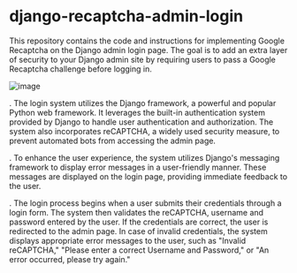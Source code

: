 # django-recaptcha-admin-login
This repository contains the code and instructions for implementing Google Recaptcha on the Django admin login page. The goal is to add an extra layer of security to your Django admin site by requiring users to pass a Google Recaptcha challenge before logging in.

![image](https://github.com/FarhadDorod/django-recaptcha-admin-login/assets/30026587/aac33ca1-b05c-49cb-979f-831847d48c2f)

. The login system utilizes the Django framework, a powerful and popular Python web framework. It leverages the built-in authentication system provided by Django to handle user authentication and authorization. The system also incorporates reCAPTCHA, a widely used security measure, to prevent automated bots from accessing the admin page.

. To enhance the user experience, the system utilizes Django's messaging framework to display error messages in a user-friendly manner. These messages are displayed on the login page, providing immediate feedback to the user.

. The login process begins when a user submits their credentials through a login form. The system then validates the reCAPTCHA, username and password entered by the user. If the credentials are correct, the user is redirected to the admin page. In case of invalid credentials, the system displays appropriate error messages to the user, such as "Invalid reCAPTCHA," "Please enter a correct Username and Password," or "An error occurred, please try again."





